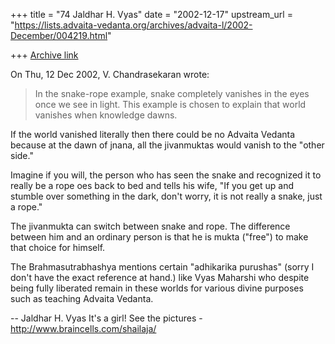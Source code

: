 +++
title = "74 Jaldhar H. Vyas"
date = "2002-12-17"
upstream_url = "https://lists.advaita-vedanta.org/archives/advaita-l/2002-December/004219.html"

+++
[Archive link](https://lists.advaita-vedanta.org/archives/advaita-l/2002-December/004219.html)

On Thu, 12 Dec 2002, V. Chandrasekaran wrote:

> In the snake-rope example, snake completely vanishes in the eyes once
> we see in light. This example is chosen to explain that world vanishes
> when knowledge dawns.

If the world vanished literally then there could be no Advaita Vedanta
because at the dawn of jnana, all the jivanmuktas would vanish to the
"other side."

Imagine if you will, the person who has seen the snake and recognized it
to really be a rope oes back to bed and tells his wife, "If you get up and
stumble over something in the dark, don't worry, it is not really a snake,
just a rope."

The jivanmukta can switch between snake and rope.  The difference between
him and an ordinary person is that he is mukta ("free") to make that
choice for himself.

The Brahmasutrabhashya mentions certain "adhikarika purushas" (sorry I
don't have the exact reference at hand.) like Vyas Maharshi who despite
being fully liberated remain in these worlds for various divine purposes
such as teaching Advaita Vedanta.

--
Jaldhar H. Vyas <jaldhar at braincells.com>
It's a girl! See the pictures - http://www.braincells.com/shailaja/

